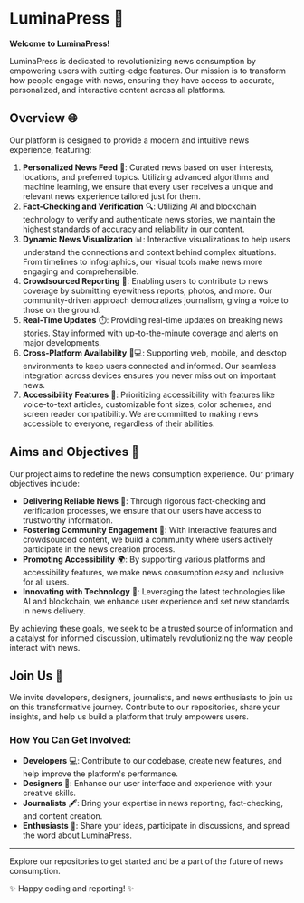 # LuminaPress 🌟

**Welcome to LuminaPress!**

LuminaPress is dedicated to revolutionizing news consumption by empowering users with cutting-edge features. Our mission is to transform how people engage with news, ensuring they have access to accurate, personalized, and interactive content across all platforms.

## Overview 🌐

Our platform is designed to provide a modern and intuitive news experience, featuring:

1. **Personalized News Feed** 🎯: Curated news based on user interests, locations, and preferred topics. Utilizing advanced algorithms and machine learning, we ensure that every user receives a unique and relevant news experience tailored just for them.
2. **Fact-Checking and Verification** 🔍: Utilizing AI and blockchain technology to verify and authenticate news stories, we maintain the highest standards of accuracy and reliability in our content.
3. **Dynamic News Visualization** 📊: Interactive visualizations to help users understand the connections and context behind complex situations. From timelines to infographics, our visual tools make news more engaging and comprehensible.
4. **Crowdsourced Reporting** 📸: Enabling users to contribute to news coverage by submitting eyewitness reports, photos, and more. Our community-driven approach democratizes journalism, giving a voice to those on the ground.
5. **Real-Time Updates** ⏱️: Providing real-time updates on breaking news stories. Stay informed with up-to-the-minute coverage and alerts on major developments.
6. **Cross-Platform Availability** 📱💻: Supporting web, mobile, and desktop environments to keep users connected and informed. Our seamless integration across devices ensures you never miss out on important news.
7. **Accessibility Features** 🦾: Prioritizing accessibility with features like voice-to-text articles, customizable font sizes, color schemes, and screen reader compatibility. We are committed to making news accessible to everyone, regardless of their abilities.

## Aims and Objectives 🎯

Our project aims to redefine the news consumption experience. Our primary objectives include:

- **Delivering Reliable News** 📰: Through rigorous fact-checking and verification processes, we ensure that our users have access to trustworthy information.
- **Fostering Community Engagement** 🤝: With interactive features and crowdsourced content, we build a community where users actively participate in the news creation process.
- **Promoting Accessibility** 🌍: By supporting various platforms and accessibility features, we make news consumption easy and inclusive for all users.
- **Innovating with Technology** 🚀: Leveraging the latest technologies like AI and blockchain, we enhance user experience and set new standards in news delivery.

By achieving these goals, we seek to be a trusted source of information and a catalyst for informed discussion, ultimately revolutionizing the way people interact with news.

## Join Us 🚀

We invite developers, designers, journalists, and news enthusiasts to join us on this transformative journey. Contribute to our repositories, share your insights, and help us build a platform that truly empowers users.

### How You Can Get Involved:

- **Developers** 💻: Contribute to our codebase, create new features, and help improve the platform's performance.
- **Designers** 🎨: Enhance our user interface and experience with your creative skills.
- **Journalists** 🖋️: Bring your expertise in news reporting, fact-checking, and content creation.
- **Enthusiasts** 🌟: Share your ideas, participate in discussions, and spread the word about LuminaPress.

---

Explore our repositories to get started and be a part of the future of news consumption.

✨ Happy coding and reporting! ✨
